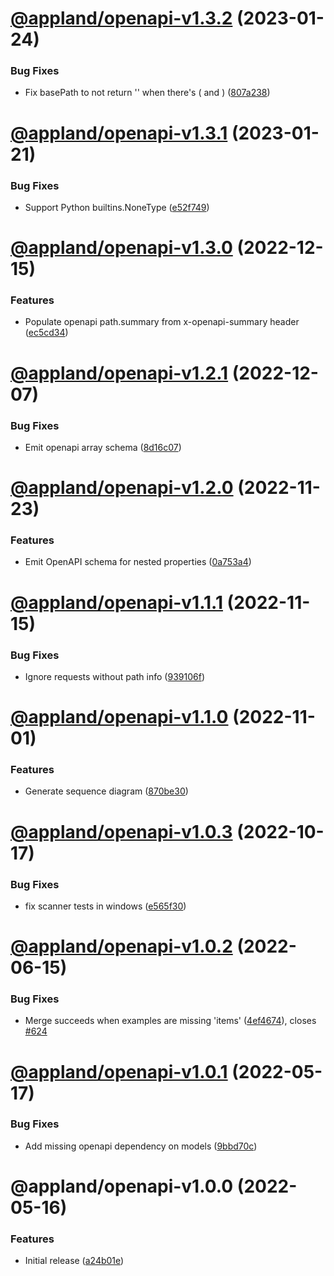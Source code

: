 # [@appland/openapi-v1.3.2](https://github.com/getappmap/appmap-js/compare/@appland/openapi-v1.3.1...@appland/openapi-v1.3.2) (2023-01-24)


### Bug Fixes

* Fix basePath to not return '' when there's ( and ) ([807a238](https://github.com/getappmap/appmap-js/commit/807a238ebfc6860221cef6c51e26997a02211aa2))

# [@appland/openapi-v1.3.1](https://github.com/getappmap/appmap-js/compare/@appland/openapi-v1.3.0...@appland/openapi-v1.3.1) (2023-01-21)


### Bug Fixes

* Support Python builtins.NoneType ([e52f749](https://github.com/getappmap/appmap-js/commit/e52f7491c359cd05ba763ac9f36c5337d6656455))

# [@appland/openapi-v1.3.0](https://github.com/getappmap/appmap-js/compare/@appland/openapi-v1.2.1...@appland/openapi-v1.3.0) (2022-12-15)


### Features

* Populate openapi path.summary from x-openapi-summary header ([ec5cd34](https://github.com/getappmap/appmap-js/commit/ec5cd34f1436cd89fdcd986524090bdf84a98b5a))

# [@appland/openapi-v1.2.1](https://github.com/getappmap/appmap-js/compare/@appland/openapi-v1.2.0...@appland/openapi-v1.2.1) (2022-12-07)


### Bug Fixes

* Emit openapi array schema ([8d16c07](https://github.com/getappmap/appmap-js/commit/8d16c074c0b3aa3d7aebce55bb195f58cb550dc5))

# [@appland/openapi-v1.2.0](https://github.com/getappmap/appmap-js/compare/@appland/openapi-v1.1.1...@appland/openapi-v1.2.0) (2022-11-23)


### Features

* Emit OpenAPI schema for nested properties ([0a753a4](https://github.com/getappmap/appmap-js/commit/0a753a48e63b10cdfaa9197ca97dadfecbefe934))

# [@appland/openapi-v1.1.1](https://github.com/getappmap/appmap-js/compare/@appland/openapi-v1.1.0...@appland/openapi-v1.1.1) (2022-11-15)


### Bug Fixes

* Ignore requests without path info ([939106f](https://github.com/getappmap/appmap-js/commit/939106f34180b9312cbe289a4244fea8d525bac1))

# [@appland/openapi-v1.1.0](https://github.com/getappmap/appmap-js/compare/@appland/openapi-v1.0.3...@appland/openapi-v1.1.0) (2022-11-01)


### Features

* Generate sequence diagram ([870be30](https://github.com/getappmap/appmap-js/commit/870be30dbdc074672cc43495eebd396fd97c0184))

# [@appland/openapi-v1.0.3](https://github.com/getappmap/appmap-js/compare/@appland/openapi-v1.0.2...@appland/openapi-v1.0.3) (2022-10-17)


### Bug Fixes

* fix scanner tests in windows ([e565f30](https://github.com/getappmap/appmap-js/commit/e565f30b7c4f7b43e7eb5652fc9afc58b511da2d))

# [@appland/openapi-v1.0.2](https://github.com/getappmap/appmap-js/compare/@appland/openapi-v1.0.1...@appland/openapi-v1.0.2) (2022-06-15)

### Bug Fixes

- Merge succeeds when examples are missing 'items'
  ([4ef4674](https://github.com/getappmap/appmap-js/commit/4ef46743fad691414c88238047a3f0dee20a15f6)),
  closes [#624](https://github.com/getappmap/appmap-js/issues/624)

# [@appland/openapi-v1.0.1](https://github.com/getappmap/appmap-js/compare/@appland/openapi-v1.0.0...@appland/openapi-v1.0.1) (2022-05-17)

### Bug Fixes

- Add missing openapi dependency on models
  ([9bbd70c](https://github.com/getappmap/appmap-js/commit/9bbd70cbc5363df9ebc380c0371bcc58a95c31d7))

# @appland/openapi-v1.0.0 (2022-05-16)

### Features

- Initial release
  ([a24b01e](https://github.com/getappmap/appmap-js/commit/a24b01e2fae2c572c5952fe9ef3efddf13380d1e))
